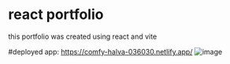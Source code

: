 # react portfolio
this portfolio was created using react and vite

#deployed app:
https://comfy-halva-036030.netlify.app/
![image](https://github.com/muddabirm/react-portfolio/assets/33209109/94bf86bd-4906-4d42-8c6c-4e7ea5eb703d)
